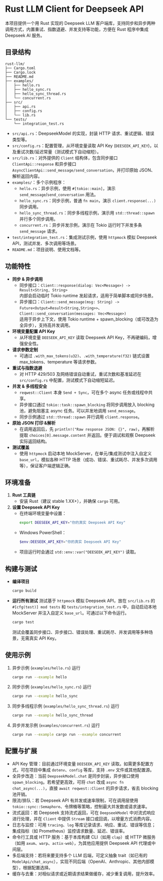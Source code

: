 # Rust LLM Client for Deepseek API

本项目提供一个用 Rust 实现的 Deepseek LLM 客户端库，支持同步和异步两种调用方式，内置重试、指数退避、并发支持等功能，方便在 Rust 程序中集成 Deepseek AI 服务。

## 目录结构
```text
rust-llm/
├── Cargo.toml
├── Cargo.lock
├── README.md
├── examples/
│   ├── hello.rs
│   ├── hello_sync.rs
│   ├── hello_sync_thread.rs
│   └── concurrent.rs
├── src/
│   ├── api.rs
│   ├── config.rs
│   └── lib.rs
└── tests/
    └── integration_test.rs
```


- `src/api.rs`：DeepseekModel 的实现，封装 HTTP 请求、重试逻辑、错误类型等。
- `src/config.rs`：配置管理，从环境变量读取 API Key (`DEESEEK_API_KEY`)，以及重试次数/延迟常量（测试模式下自动缩短）。
- `src/lib.rs`：对外提供的 `Client` 结构体，包含同步接口 `ClientApi::response` 和异步接口 `AsyncClientApi::send_message/send_conversation`，并打印原始 JSON、解析返回内容。
- `examples/`：多个示例程序：
  - `hello.rs`：异步示例，使用 `#[tokio::main]`，演示 `send_message`/`send_conversation` 用法。
  - `hello_sync.rs`：同步示例，普通 `fn main`，演示 `client.response(...)` 同步调用。
  - `hello_sync_thread.rs`：同步多线程示例，演示用 `std::thread::spawn` 并行多个同步调用。
  - `concurrent.rs`：异步并发示例，演示在 Tokio 运行时下并发多条 `send_message` 请求。
- `test/integration_test.rs`：集成测试示例，使用 `httpmock` 模拟 Deepseek API，测试并发、多次调用等场景。
- `README.md`：项目说明、使用文档等。

## 功能特性

- **同步 & 异步调用**  
  - 同步接口：`Client::response(dialog: Vec<Message>) -> Result<String, String>`  
    内部会启动临时 Tokio runtime 发起请求，适用于简单脚本或同步场景。  
  - 异步接口：`Client::send_message(msg: String) -> Future<Output=Result<String,String>>`、`Client::send_conversation(messages: Vec<Message>)`  
    适用于异步上下文，使用 Tokio runtime + spawn_blocking（或可改造为全异步），支持高并发调用。  
- **环境变量配置 API Key**  
  - 从环境变量 `DEESEEK_API_KEY` 读取 Deepseek API Key，不再硬编码，增强安全性。  
- **请求参数定制**  
  - 可通过 `.with_max_tokens(u32)`、`.with_temperature(f32)` 链式设置 max_tokens、temperature 等请求参数。  
- **重试与指数退避**  
  - 对 HTTP 429/503 及网络错误自动重试，重试次数和基准延迟在 `src/config.rs` 中配置，测试模式下自动缩短延迟。  
- **并发 & 多线程安全**  
  - `reqwest::Client` 本身 `Send + Sync`，可在多个 async 任务或线程中共享。  
  - 异步接口通过 `tokio::task::spawn_blocking` 将同步调用放入 blocking 池，避免阻塞主 async 任务。可以并发地调用 `send_message`。  
  - 同步示例通过 `std::thread::spawn` 并行调用 `client.response`。  
- **原始 JSON 打印 &解析**  
  - 在调用返回后，先 `println!("Raw response JSON: {}", raw)`，再解析提取 `choices[0].message.content` 并返回。便于调试和观察 Deepseek 实际返回结构。  
- **测试覆盖**  
  - 使用 `httpmock` 启动本地 MockServer，在单元/集成测试中注入自定义 `base_url`，模拟各种 HTTP 场景（成功、错误、重试耗尽、并发多次调用等），保证客户端逻辑正确。  

## 环境准备

1. **Rust 工具链**  
   - 安装 Rust（建议 stable 1.XX+），并确保 `cargo` 可用。  
2. **设置 Deepseek API Key**  
   - 在终端环境变量中设置：  
     ```bash
     export DEESEEK_API_KEY="你的真实 Deepseek API Key"
     ```  
   - Windows PowerShell：  
     ```powershell
     $env:DEESEEK_API_KEY="你的真实 Deepseek API Key"
     ```  
   - 项目运行时会通过 `std::env::var("DEESEEK_API_KEY")` 读取。

## 构建与测试

- **编译项目**  
  ```bash
  cargo build
  ```

- **运行所有测试**
  测试基于 `httpmock` 模拟 Deepseek API，放在 `src/lib.rs` 的 `#[cfg(test)] mod tests` 和 `tests/integration_test.rs` 中，自动启动本地 MockServer 并注入自定义 `base_url`。可通过以下命令运行。
  ```bash
  cargo test
  ```
  测试会覆盖同步接口、异步接口、错误处理、重试耗尽、并发调用等多种场景，无需真实 API Key。

## 使用示例
1. 异步示例 (`examples/hello.rs`)
   运行
    ```bash
    cargo run --example hello
    ```
2. 同步示例 (`examples/hello_sync.rs`)
   运行
    ```bash
    cargo run --example hello_sync
    ```
3. 同步多线程示例 (`examples/hello_sync_thread.rs`)
   运行
    ```bash
    cargo run --example hello_sync_thread
    ```
4. 异步并发示例 (`examples/concurrent.rs`)
   运行
    ```bash
    cargo run --example cargo run --example concurrent
    ```
   
## 配置与扩展

- API Key 管理：目前通过环境变量 `DEESEEK_API_KEY` 读取。如需更多配置方式，可在项目中集成 `dotenv`、`config` 等库，支持 `.env` 文件或其他配置源。
- 全异步改造：当前 `DeepseekModel.chat` 是同步封装，异步接口使用 `spawn_blocking`。若希望更高效，可将 `chat` 改成 `async fn chat_async(...)`，直接 `await reqwest::Client` 的异步请求，省去 blocking 池开销。
- 限流/排队：若 Deepseek API 有并发或速率限制，可在调用层使用 `tokio::sync::Semaphore`、令牌桶等策略，控制最大并发数或请求速率。
- 流式返回：若 Deepseek 支持流式返回，可在 `DeepseekModel` 中对流式响应进行处理，并在 `Client` 中提供 `Stream` 接口或回调，以增量方式消费内容。
- 日志与监控：可用 `tracing`、`log` 等库记录请求、响应、重试、错误等信息；集成指标（如 Prometheus）监控请求数量、延迟、错误率。
- 命令行工具或 HTTP 服务：基于本库构建 CLI（如用 `clap`）或 HTTP 微服务（如用 `axum`、`warp`、`actix-web`），为其他应用提供 Deepseek API 代理或中间层。
- 多后端支持：若将来要支持多个 LLM 后端，可定义抽象 trait（如已有的`ModelApi/chat_async`），实现不同后端（OpenAI、Anthropic、其他内部模型），根据配置选择。
- 缓存与去重：对相似请求或近期请求结果做缓存，减少重复调用，提升效率。


